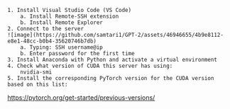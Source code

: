 	1. Install Visual Studio Code (VS Code)
		a. Install Remote-SSH extension
		b. Install Remote Explorer
	2. Connect to the server
	![image](https://github.com/samtari1/GPT-2/assets/46946655/4b9e8112-e8e1-48cc-b0b4-35620746b7db)
		a. Typing: SSH username@ip
		b. Enter password for the first time
	3. Install Anaconda with Python and activate a virtual environment
	4. Check what version of CUDA this server has using:
		nvidia-smi
	5. Install the corresponding PyTorch version for the CUDA version based on this list:
https://pytorch.org/get-started/previous-versions/


